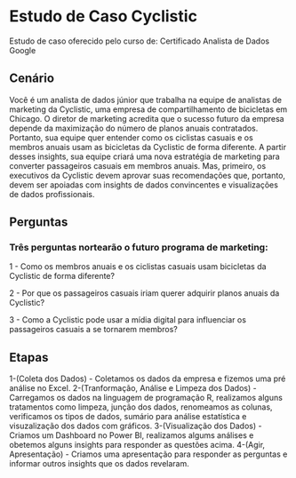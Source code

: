 # Estudo de Caso Cyclistic
Estudo de caso oferecido pelo curso de: Certificado Analista de Dados Google

## Cenário

Você é um analista de dados júnior que trabalha na equipe de analistas de marketing da Cyclistic, uma empresa de compartilhamento de bicicletas
em Chicago. O diretor de marketing acredita que o sucesso futuro da empresa depende da maximização do número de planos anuais contratados.
Portanto, sua equipe quer entender como os ciclistas casuais e os membros anuais usam as bicicletas da Cyclistic de forma diferente. A
partir desses insights, sua equipe criará uma nova estratégia de marketing para converter passageiros casuais em membros anuais. Mas,
primeiro, os executivos da Cyclistic devem aprovar suas recomendações que, portanto, devem ser apoiadas com insights de dados convincentes e
visualizações de dados profissionais.

## Perguntas
### Três perguntas nortearão o futuro programa de marketing:

1 - Como os membros anuais  e os ciclistas casuais usam bicicletas da Cyclistic  de forma diferente?

2 - Por que os passageiros  casuais iriam querer adquirir planos anuais da Cyclistic?

3 - Como a Cyclistic pode usar a mídia digital para influenciar os passageiros casuais a se tornarem membros?

## Etapas

1-(Coleta dos Dados) - Coletamos os dados da empresa e fizemos uma pré análise no Excel.
2-(Tranformação, Análise e Limpeza dos Dados) - Carregamos os dados na linguagem de programação R, realizamos alguns tratamentos como limpeza, junção dos dados, renomeamos as colunas, verificamos os tipos de dados, sumário para análise estatística e visuzalização dos dados com gráficos.
3-(Visualização dos Dados) - Criamos um Dashboard no Power BI, realizamos algums análises e obetemos alguns insights para responder as questões acima.
4-(Agir, Apresentação) - Criamos uma apresentação para responder as perguntas e informar outros insights que os dados revelaram.
